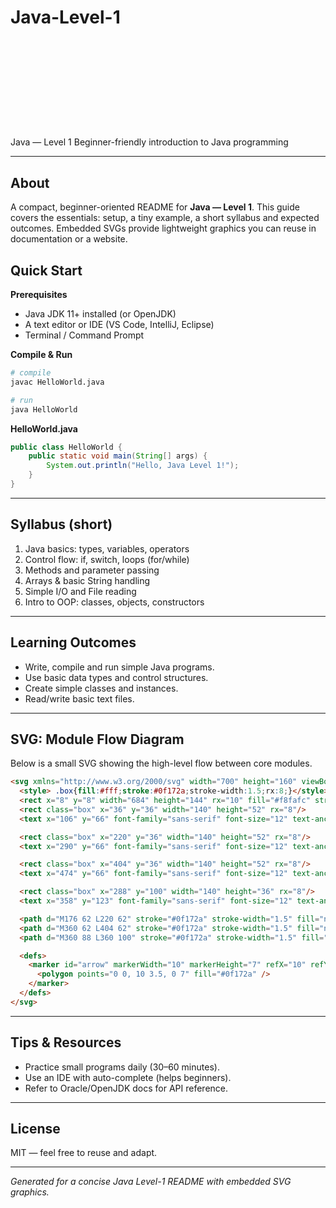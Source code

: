 # Java-Level-1
# <svg xmlns="http://www.w3.org/2000/svg" width="520" height="120" viewBox="0 0 520 120">

  <defs>
    <linearGradient id="g" x1="0" x2="1">
      <stop offset="0" stop-color="#f99"/>
      <stop offset="1" stop-color="#f06"/>
    </linearGradient>
  </defs>
  <rect width="520" height="120" rx="12" fill="#0f172a" />
  <text x="30" y="70" font-family="Segoe UI, Roboto, Arial" font-size="36" fill="url(#g)">Java — Level 1</text>
  <text x="30" y="96" font-family="Segoe UI, Roboto, Arial" font-size="12" fill="#94a3b8">Beginner-friendly introduction to Java programming</text>
</svg>

---

## About

A compact, beginner-oriented README for **Java — Level 1**. This guide covers the essentials: setup, a tiny example, a short syllabus and expected outcomes. Embedded SVGs provide lightweight graphics you can reuse in documentation or a website.

## Quick Start

**Prerequisites**

* Java JDK 11+ installed (or OpenJDK)
* A text editor or IDE (VS Code, IntelliJ, Eclipse)
* Terminal / Command Prompt

**Compile & Run**

```bash
# compile
javac HelloWorld.java

# run
java HelloWorld
```

**HelloWorld.java**

```java
public class HelloWorld {
    public static void main(String[] args) {
        System.out.println("Hello, Java Level 1!");
    }
}
```

---

## Syllabus (short)

1. Java basics: types, variables, operators
2. Control flow: if, switch, loops (for/while)
3. Methods and parameter passing
4. Arrays & basic String handling
5. Simple I/O and File reading
6. Intro to OOP: classes, objects, constructors

---

## Learning Outcomes

* Write, compile and run simple Java programs.
* Use basic data types and control structures.
* Create simple classes and instances.
* Read/write basic text files.

---

## SVG: Module Flow Diagram

Below is a small SVG showing the high-level flow between core modules.

```html
<svg xmlns="http://www.w3.org/2000/svg" width="700" height="160" viewBox="0 0 700 160">
  <style> .box{fill:#fff;stroke:#0f172a;stroke-width:1.5;rx:8;}</style>
  <rect x="8" y="8" width="684" height="144" rx="10" fill="#f8fafc" stroke="#e2e8f0"/>
  <rect class="box" x="36" y="36" width="140" height="52" rx="8"/>
  <text x="106" y="66" font-family="sans-serif" font-size="12" text-anchor="middle">Basics</text>

  <rect class="box" x="220" y="36" width="140" height="52" rx="8"/>
  <text x="290" y="66" font-family="sans-serif" font-size="12" text-anchor="middle">Control Flow</text>

  <rect class="box" x="404" y="36" width="140" height="52" rx="8"/>
  <text x="474" y="66" font-family="sans-serif" font-size="12" text-anchor="middle">Data & IO</text>

  <rect class="box" x="288" y="100" width="140" height="36" rx="8"/>
  <text x="358" y="123" font-family="sans-serif" font-size="12" text-anchor="middle">OOP Intro</text>

  <path d="M176 62 L220 62" stroke="#0f172a" stroke-width="1.5" fill="none" marker-end="url(#arrow)"/>
  <path d="M360 62 L404 62" stroke="#0f172a" stroke-width="1.5" fill="none" marker-end="url(#arrow)"/>
  <path d="M360 88 L360 100" stroke="#0f172a" stroke-width="1.5" fill="none"/>

  <defs>
    <marker id="arrow" markerWidth="10" markerHeight="7" refX="10" refY="3.5" orient="auto">
      <polygon points="0 0, 10 3.5, 0 7" fill="#0f172a" />
    </marker>
  </defs>
</svg>
```

---

## Tips & Resources

* Practice small programs daily (30–60 minutes).
* Use an IDE with auto-complete (helps beginners).
* Refer to Oracle/OpenJDK docs for API reference.

---

## License

MIT — feel free to reuse and adapt.

---

*Generated for a concise Java Level-1 README with embedded SVG graphics.*
